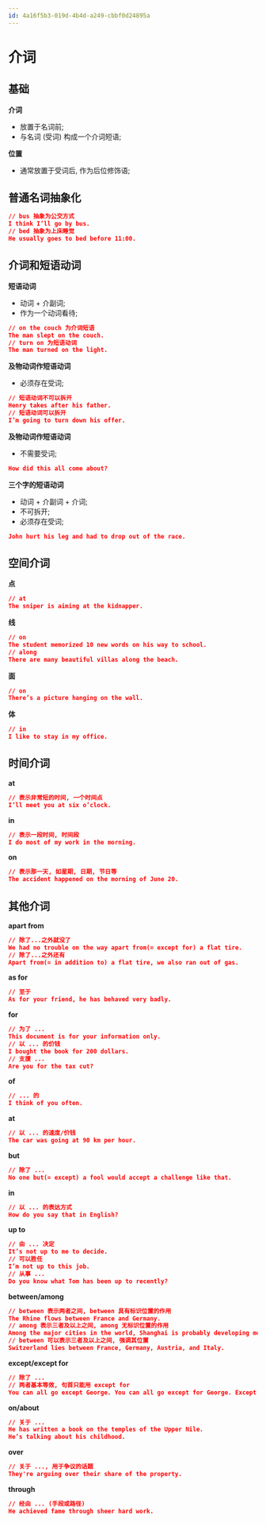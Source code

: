 ```yaml
---
id: 4a16f5b3-019d-4b4d-a249-cbbf0d24895a
---
```

# 介词

## 基础

**介词**

- 放置于名词前;
- 与名词 (受词) 构成一个介词短语;

**位置**

- 通常放置于受词后, 作为后位修饰语;

## 普通名词抽象化

```json
// bus 抽象为公交方式
I think I’ll go by bus.
// bed 抽象为上床睡觉
He usually goes to bed before 11:00.
```

## 介词和短语动词

**短语动词**

- 动词 + 介副词;
- 作为一个动词看待;

```json
// on the couch 为介词短语
The man slept on the couch.
// turn on 为短语动词
The man turned on the light.
```

**及物动词作短语动词**

- 必须存在受词;

```json
// 短语动词不可以拆开
Henry takes after his father.
// 短语动词可以拆开
I’m going to turn down his offer.
```

**及物动词作短语动词**

- 不需要受词;

```json
How did this all come about?
```

**三个字的短语动词**

- 动词 + 介副词 + 介词;
- 不可拆开;
- 必须存在受词;

```json
John hurt his leg and had to drop out of the race.
```

## 空间介词

**点**

```json
// at
The sniper is aiming at the kidnapper.
```

**线**

```json
// on
The student memorized 10 new words on his way to school.
// along
There are many beautiful villas along the beach.
```

**面**

```json
// on
There’s a picture hanging on the wall.
```

**体**

```json
// in
I like to stay in my office.
```

## 时间介词

**at**

```json
// 表示非常短的时间, 一个时间点
I’ll meet you at six o’clock.
```

**in**

```json
// 表示一段时间, 时间段
I do most of my work in the morning.
```

**on**

```json
// 表示那一天, 如星期, 日期, 节日等
The accident happened on the morning of June 20.
```

## 其他介词

**apart from**

```json
// 除了...之外就没了
We had no trouble on the way apart from(= except for) a flat tire.
// 除了...之外还有
Apart from(= in addition to) a flat tire, we also ran out of gas.
```

**as for**

```json
// 至于
As for your friend, he has behaved very badly.
```

**for**

```json
// 为了 ...
This document is for your information only.
// 以 ... 的价钱
I bought the book for 200 dollars.
// 支援 ...
Are you for the tax cut?
```

**of**

```json
// ... 的
I think of you often.
```

**at**

```json
// 以 ... 的速度/价钱
The car was going at 90 km per hour.
```

**but**

```json
// 除了 ...
No one but(= except) a fool would accept a challenge like that.
```

**in**

```json
// 以 ... 的表达方式
How do you say that in English?
```

**up to**

```json
// 由 ... 决定
It’s not up to me to decide.
// 可以胜任
I’m not up to this job.
// 从事 ...
Do you know what Tom has been up to recently?
```

**between/among**

```json
// between 表示两者之间, between 具有标识位置的作用
The Rhine flows between France and Germany.
// among 表示三者及以上之间, among 无标识位置的作用
Among the major cities in the world, Shanghai is probably developing most rapidly.
// between 可以表示三者及以上之间, 强调其位置
Switzerland lies between France, Germany, Austria, and Italy.
```

**except/except for**

```json
// 除了 ...
// 两者基本等效, 句首只能用 except for
You can all go except George. You can all go except for George. Except for George, you can all go.
```

**on/about**

```json
// 关于 ...
He has written a book on the temples of the Upper Nile.
He’s talking about his childhood.
```

**over**

```json
// 关于 ..., 用于争议的话题
They're arguing over their share of the property.
```

**through**

```json
// 经由 ... (手段或路径)
He achieved fame through sheer hard work.
```
